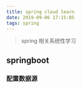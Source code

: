 ```yaml
---
title: spring cloud learn
date: 2019-09-06 17:15:05
tags: spring
---
```



> spring 相关系统性学习


## springboot 

### 配置数据源

